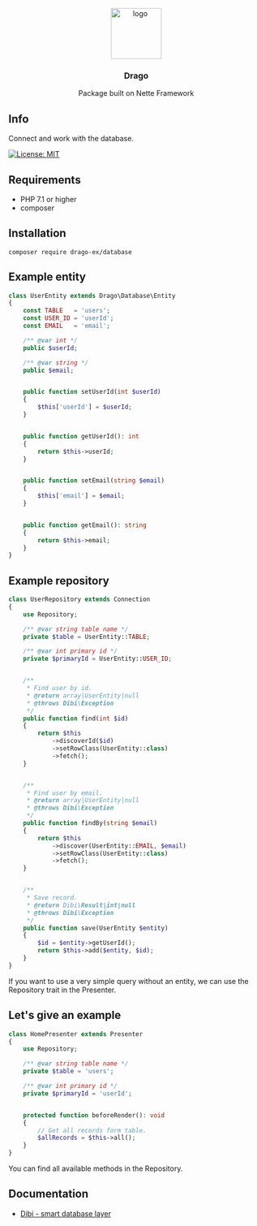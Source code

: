 <p align="center">
  <img src="https://avatars0.githubusercontent.com/u/11717487?s=400&u=40ecb522587ebbcfe67801ccb6f11497b259f84b&v=4" width="100" alt="logo">
</p>

<h3 align="center">Drago</h3>
<p align="center">Package built on Nette Framework</p>

## Info

Connect and work with the database.

[![License: MIT](https://img.shields.io/badge/License-MIT-yellow.svg)](https://raw.githubusercontent.com/drago-ex/database/master/license.md)

## Requirements

- PHP 7.1 or higher
- composer

## Installation

```
composer require drago-ex/database
```

## Example entity

```php
class UserEntity extends Drago\Database\Entity
{
	const TABLE   = 'users';
	const USER_ID = 'userId';
	const EMAIL   = 'email';

	/** @var int */
	public $userId;

	/** @var string */
	public $email;


	public function setUserId(int $userId)
	{
		$this['userId'] = $userId;
	}


	public function getUserId(): int
	{
		return $this->userId;
	}


	public function setEmail(string $email)
	{
		$this['email'] = $email;
	}


	public function getEmail(): string
	{
		return $this->email;
	}
}

```

## Example repository

```php
class UserRepository extends Connection
{
	use Repository;

	/** @var string table name */
	private $table = UserEntity::TABLE;

	/** @var int primary id */
	private $primaryId = UserEntity::USER_ID;


	/**
	 * Find user by id.
	 * @return array|UserEntity|null
	 * @throws Dibi\Exception
	 */
	public function find(int $id)
	{
		return $this
			->discoverId($id)
			->setRowClass(UserEntity::class)
			->fetch();
	}


	/**
	 * Find user by email.
	 * @return array|UserEntity|null
	 * @throws Dibi\Exception
	 */
	public function findBy(string $email)
	{
		return $this
			->discover(UserEntity::EMAIL, $email)
			->setRowClass(UserEntity::class)
			->fetch();
	}


	/**
	 * Save record.
	 * @return Dibi\Result|int|null
	 * @throws Dibi\Exception
	 */
	public function save(UserEntity $entity)
	{
		$id = $entity->getUserId();
		return $this->add($entity, $id);
	}
}

```

If you want to use a very simple query without an entity, we can 
use the Repository trait in the Presenter.

## Let's give an example

```php
class HomePresenter extends Presenter
{
	use Repository;

	/** @var string table name */
	private $table = 'users';

	/** @var int primary id */
	private $primaryId = 'userId';


	protected function beforeRender(): void
	{
		// Get all records form table.
		$allRecords = $this->all();
	}
}
```

You can find all available methods in the Repository.

## Documentation
- [Dibi - smart database layer](https://github.com/dg/dibi)
